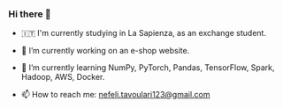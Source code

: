### Hi there 👋


- 🇮🇹 I'm currently studying in La Sapienza, as an exchange student.

- 🔭 I’m currently working on an e-shop website.

- 🌱 I’m currently learning NumPy, PyTorch, Pandas, TensorFlow, Spark, Hadoop, AWS, Docker.

- 📫 How to reach me: nefeli.tavoulari123@gmail.com
